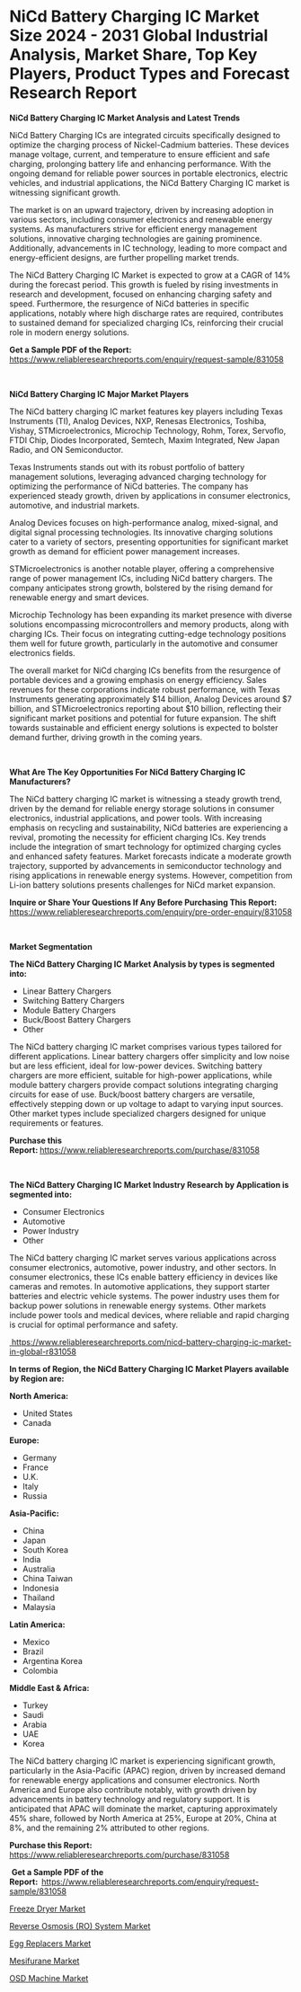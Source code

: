 <p><h1>NiCd Battery Charging IC Market Size 2024 - 2031 Global Industrial Analysis, Market Share, Top Key Players, Product Types and Forecast Research Report</h1></p><p><strong>NiCd Battery Charging IC Market Analysis and Latest Trends</strong></p>
<p><p>NiCd Battery Charging ICs are integrated circuits specifically designed to optimize the charging process of Nickel-Cadmium batteries. These devices manage voltage, current, and temperature to ensure efficient and safe charging, prolonging battery life and enhancing performance. With the ongoing demand for reliable power sources in portable electronics, electric vehicles, and industrial applications, the NiCd Battery Charging IC market is witnessing significant growth.</p><p>The market is on an upward trajectory, driven by increasing adoption in various sectors, including consumer electronics and renewable energy systems. As manufacturers strive for efficient energy management solutions, innovative charging technologies are gaining prominence. Additionally, advancements in IC technology, leading to more compact and energy-efficient designs, are further propelling market trends.</p><p>The NiCd Battery Charging IC Market is expected to grow at a CAGR of 14% during the forecast period. This growth is fueled by rising investments in research and development, focused on enhancing charging safety and speed. Furthermore, the resurgence of NiCd batteries in specific applications, notably where high discharge rates are required, contributes to sustained demand for specialized charging ICs, reinforcing their crucial role in modern energy solutions.</p></p>
<p><strong>Get a Sample PDF of the Report:&nbsp;</strong> <a href="https://www.reliableresearchreports.com/enquiry/request-sample/831058?utm_campaign=12&utm_medium=2&utm_source=Github&utm_content=ia&utm_term=08102024&utm_id=nicd-battery-charging-ic">https://www.reliableresearchreports.com/enquiry/request-sample/831058</a></p>
<p>&nbsp;</p>
<p><strong>NiCd Battery Charging IC Major Market Players</strong></p>
<p><p>The NiCd battery charging IC market features key players including Texas Instruments (TI), Analog Devices, NXP, Renesas Electronics, Toshiba, Vishay, STMicroelectronics, Microchip Technology, Rohm, Torex, Servoflo, FTDI Chip, Diodes Incorporated, Semtech, Maxim Integrated, New Japan Radio, and ON Semiconductor. </p><p>Texas Instruments stands out with its robust portfolio of battery management solutions, leveraging advanced charging technology for optimizing the performance of NiCd batteries. The company has experienced steady growth, driven by applications in consumer electronics, automotive, and industrial markets. </p><p>Analog Devices focuses on high-performance analog, mixed-signal, and digital signal processing technologies. Its innovative charging solutions cater to a variety of sectors, presenting opportunities for significant market growth as demand for efficient power management increases.</p><p>STMicroelectronics is another notable player, offering a comprehensive range of power management ICs, including NiCd battery chargers. The company anticipates strong growth, bolstered by the rising demand for renewable energy and smart devices.</p><p>Microchip Technology has been expanding its market presence with diverse solutions encompassing microcontrollers and memory products, along with charging ICs. Their focus on integrating cutting-edge technology positions them well for future growth, particularly in the automotive and consumer electronics fields.</p><p>The overall market for NiCd charging ICs benefits from the resurgence of portable devices and a growing emphasis on energy efficiency. Sales revenues for these corporations indicate robust performance, with Texas Instruments generating approximately $14 billion, Analog Devices around $7 billion, and STMicroelectronics reporting about $10 billion, reflecting their significant market positions and potential for future expansion. The shift towards sustainable and efficient energy solutions is expected to bolster demand further, driving growth in the coming years.</p></p>
<p>&nbsp;</p>
<p><strong>What Are The Key Opportunities For NiCd Battery Charging IC Manufacturers?</strong></p>
<p><p>The NiCd battery charging IC market is witnessing a steady growth trend, driven by the demand for reliable energy storage solutions in consumer electronics, industrial applications, and power tools. With increasing emphasis on recycling and sustainability, NiCd batteries are experiencing a revival, promoting the necessity for efficient charging ICs. Key trends include the integration of smart technology for optimized charging cycles and enhanced safety features. Market forecasts indicate a moderate growth trajectory, supported by advancements in semiconductor technology and rising applications in renewable energy systems. However, competition from Li-ion battery solutions presents challenges for NiCd market expansion.</p></p>
<p><strong>Inquire or Share Your Questions If Any Before Purchasing This Report:</strong> <a href="https://www.reliableresearchreports.com/enquiry/pre-order-enquiry/831058?utm_campaign=12&utm_medium=2&utm_source=Github&utm_content=ia&utm_term=08102024&utm_id=nicd-battery-charging-ic">https://www.reliableresearchreports.com/enquiry/pre-order-enquiry/831058</a></p>
<p>&nbsp;</p>
<p><strong>Market Segmentation</strong></p>
<p><strong>The NiCd Battery Charging IC Market Analysis by types is segmented into:</strong></p>
<p><ul><li>Linear Battery Chargers</li><li>Switching Battery Chargers</li><li>Module Battery Chargers</li><li>Buck/Boost Battery Chargers</li><li>Other</li></ul></p>
<p><p>The NiCd battery charging IC market comprises various types tailored for different applications. Linear battery chargers offer simplicity and low noise but are less efficient, ideal for low-power devices. Switching battery chargers are more efficient, suitable for high-power applications, while module battery chargers provide compact solutions integrating charging circuits for ease of use. Buck/boost battery chargers are versatile, effectively stepping down or up voltage to adapt to varying input sources. Other market types include specialized chargers designed for unique requirements or features.</p></p>
<p><strong>Purchase this Report:&nbsp;</strong><a href="https://www.reliableresearchreports.com/purchase/831058?utm_campaign=12&utm_medium=2&utm_source=Github&utm_content=ia&utm_term=08102024&utm_id=nicd-battery-charging-ic">https://www.reliableresearchreports.com/purchase/831058</a></p>
<p>&nbsp;</p>
<p><strong>The NiCd Battery Charging IC Market Industry Research by Application is segmented into:</strong></p>
<p><ul><li>Consumer Electronics</li><li>Automotive</li><li>Power Industry</li><li>Other</li></ul></p>
<p><p>The NiCd battery charging IC market serves various applications across consumer electronics, automotive, power industry, and other sectors. In consumer electronics, these ICs enable battery efficiency in devices like cameras and remotes. In automotive applications, they support starter batteries and electric vehicle systems. The power industry uses them for backup power solutions in renewable energy systems. Other markets include power tools and medical devices, where reliable and rapid charging is crucial for optimal performance and safety.</p></p>
<p><a href="https://www.reliableresearchreports.com/nicd-battery-charging-ic-market-in-global-r831058?utm_campaign=12&utm_medium=2&utm_source=Github&utm_content=ia&utm_term=08102024&utm_id=nicd-battery-charging-ic">&nbsp;https://www.reliableresearchreports.com/nicd-battery-charging-ic-market-in-global-r831058</a></p>
<p><strong>In terms of Region, the NiCd Battery Charging IC Market Players available by Region are:</strong></p>
<p>
    <p> <strong> North America: </strong>
        <ul>
            <li>United States</li>
            <li>Canada</li>
        </ul>
        </p> 
    <p> <strong> Europe: </strong>
        <ul>
            <li>Germany</li>
            <li>France</li>
            <li>U.K.</li>
            <li>Italy</li>
            <li>Russia</li>
        </ul>
        </p> 
    <p> <strong> Asia-Pacific: </strong>
        <ul>
            <li>China</li>
            <li>Japan</li>
            <li>South Korea</li>
            <li>India</li>
            <li>Australia</li>
            <li>China Taiwan</li>
            <li>Indonesia</li>
            <li>Thailand</li>
            <li>Malaysia</li>
        </ul>
        </p> 
    <p> <strong> Latin America: </strong>
        <ul>
            <li>Mexico</li>
            <li>Brazil</li>
            <li>Argentina Korea</li>
            <li>Colombia</li>
        </ul>
        </p> 
    <p> <strong> Middle East & Africa: </strong>
        <ul>
            <li>Turkey</li>
            <li>Saudi</li>
            <li>Arabia</li>
            <li>UAE</li>
            <li>Korea</li>
        </ul>
    </p>
    </p>
<p><p>The NiCd battery charging IC market is experiencing significant growth, particularly in the Asia-Pacific (APAC) region, driven by increased demand for renewable energy applications and consumer electronics. North America and Europe also contribute notably, with growth driven by advancements in battery technology and regulatory support. It is anticipated that APAC will dominate the market, capturing approximately 45% share, followed by North America at 25%, Europe at 20%, China at 8%, and the remaining 2% attributed to other regions.</p></p>
<p><strong>Purchase this Report: </strong><a href="https://www.reliableresearchreports.com/purchase/831058?utm_campaign=12&utm_medium=2&utm_source=Github&utm_content=ia&utm_term=08102024&utm_id=nicd-battery-charging-ic">https://www.reliableresearchreports.com/purchase/831058</a></p>
<p>&nbsp;<strong>Get a Sample PDF of the Report:&nbsp;&nbsp;</strong><a href="https://www.reliableresearchreports.com/enquiry/request-sample/831058?utm_campaign=12&utm_medium=2&utm_source=Github&utm_content=ia&utm_term=08102024&utm_id=nicd-battery-charging-ic">https://www.reliableresearchreports.com/enquiry/request-sample/831058</a></p>
<p><strong></strong></p>
<p><p><a href="https://www.linkedin.com/pulse/in-depth-analysis-global-freeze-dryer-market-scope-its-rapid-bb24e?utm_campaign=12&utm_medium=2&utm_source=Github&utm_content=ia&utm_term=08102024&utm_id=nicd-battery-charging-ic">Freeze Dryer Market</a></p><p><a href="https://github.com/mozsorpen/Market-Research-Report-List-1/blob/main/reverse-osmosis-ro-system-market.md?utm_campaign=12&utm_medium=2&utm_source=Github&utm_content=ia&utm_term=08102024&utm_id=nicd-battery-charging-ic">Reverse Osmosis (RO) System Market</a></p><p><a href="https://issuu.com/reportprime-2/docs/egg-replacers-market-size-2030.pptx_b3c42e8ccdfa5b?utm_campaign=12&utm_medium=2&utm_source=Github&utm_content=ia&utm_term=08102024&utm_id=nicd-battery-charging-ic">Egg Replacers Market</a></p><p><a href="https://issuu.com/reportprime-2/docs/mesifurane-market-size-2030.pptx_52d63ade151903?utm_campaign=12&utm_medium=2&utm_source=Github&utm_content=ia&utm_term=08102024&utm_id=nicd-battery-charging-ic">Mesifurane Market</a></p><p><a href="https://github.com/ChristyMAguilar/Market-Research-Report-List-1/blob/main/osd-machine-market.md?utm_campaign=12&utm_medium=2&utm_source=Github&utm_content=ia&utm_term=08102024&utm_id=nicd-battery-charging-ic">OSD Machine Market</a></p></p>
